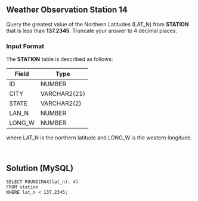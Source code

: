 [comment]: <> (Written: 01-Apr-2020)

## Weather Observation Station 14
Query the greatest value of the Northern Latitudes (LAT_N) from **STATION** that is less than **137.2345**. Truncate your answer to 4 decimal places.

### Input Format
The **STATION** table is described as follows:

| Field  | Type         |
|--------|--------------|
| ID     | NUMBER       |
| CITY   | VARCHAR2(21) |
| STATE  | VARCHAR2(2)  |
| LAN_N  | NUMBER       |
| LONG_W | NUMBER       |

where LAT_N is the northern latitude and LONG_W is the western longitude.

&nbsp;
## Solution (MySQL)
```
SELECT ROUND(MAX(lat_n), 4)
FROM station
WHERE lat_n < 137.2345;
```